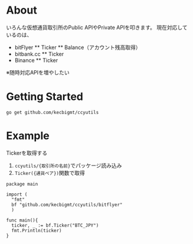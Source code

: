 # About
いろんな仮想通貨取引所のPublic APIやPrivate APIを叩きます。
現在対応しているのは、
* bitFlyer
** Ticker
** Balance（アカウント残高取得）
* bitbank.cc
** Ticker
* Binance
** Ticker

※随時対応APIを増やしたい
# Getting Started
```
go get github.com/kecbigmt/ccyutils
```
# Example
Tickerを取得する
1. `ccyutils/{取引所の名前}`でパッケージ読み込み
2. `Ticker({通貨ペア})`関数で取得
```
package main

import (
  "fmt"
  bf "github.com/kecbigmt/ccyutils/bitflyer"
  )

func main(){
  ticker, _ := bf.Ticker("BTC_JPY")
  fmt.Println(ticker)
}
```
